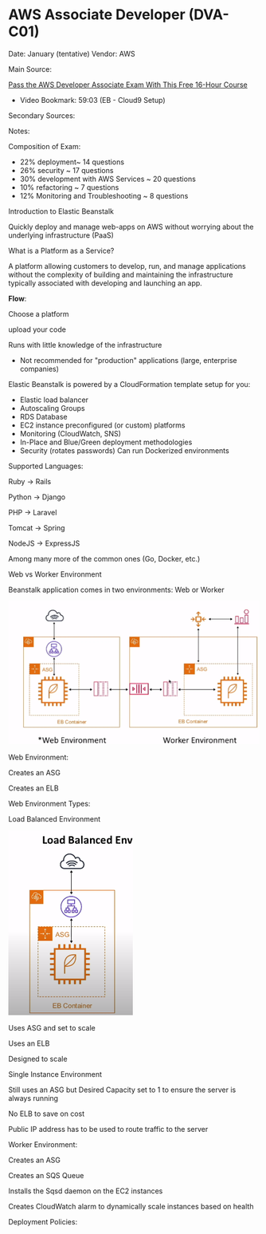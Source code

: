 # AWS Associate Developer (DVA-C01)

Date: January (tentative)
Vendor: AWS

Main Source:

[Pass the AWS Developer Associate Exam With This Free 16-Hour Course](https://www.freecodecamp.org/news/pass-the-aws-developer-associate-exam-with-this-free-16-hour-course/)

- Video Bookmark: 59:03 (EB - Cloud9 Setup)

Secondary Sources:

[](https://d1.awsstatic.com/whitepapers/architecture/AWS_Well-Architected_Framework.pdf)

[](https://d1.awsstatic.com/whitepapers/DevOps/practicing-continuous-integration-continuous-delivery-on-AWS.pdf)

[](https://d1.awsstatic.com/whitepapers/microservices-on-aws.pdf)

[](https://d1.awsstatic.com/whitepapers/serverless-architectures-with-aws-lambda.pdf)

[](https://d1.awsstatic.com/whitepapers/optimizing-enterprise-economics-serverless-architectures.pdf)

[](https://d1.awsstatic.com/whitepapers/DevOps/running-containerized-microservices-on-aws.pdf)

[](https://d1.awsstatic.com/whitepapers/AWS_Blue_Green_Deployments.pdf)

Notes:

Composition of Exam:

- 22% deployment~ 14 questions
- 26% security ~ 17 questions
- 30% development with AWS Services ~ 20 questions
- 10% refactoring ~ 7 questions
- 12% Monitoring and Troubleshooting ~ 8 questions

Introduction to Elastic Beanstalk

Quickly deploy and manage web-apps on AWS without worrying about the underlying infrastructure (PaaS) 

What is a Platform as a Service?

A platform allowing customers to develop, run, and manage applications without the complexity of building and maintaining the infrastructure typically associated with developing and launching an app.

**Flow**:

Choose a platform

upload your code

Runs with little knowledge of the infrastructure

- Not recommended for "production" applications (large, enterprise companies)

Elastic Beanstalk is powered by a CloudFormation template setup for you:

- Elastic load balancer
- Autoscaling Groups
- RDS Database
- EC2 instance preconfigured (or custom) platforms
- Monitoring (CloudWatch, SNS)
- In-Place and Blue/Green deployment methodologies
- Security (rotates passwords)
Can run Dockerized environments

Supported Languages:

Ruby → Rails

Python → Django

PHP → Laravel

Tomcat → Spring

NodeJS → ExpressJS

Among many more of the common ones (Go, Docker, etc.)

Web vs Worker Environment

Beanstalk application comes in two environments: Web or Worker

![AWS%20Associate%20Developer%20(DVA-C01)%207cf726569eff442b9068f50cc411381c/Untitled.png](AWS%20Associate%20Developer%20(DVA-C01)%207cf726569eff442b9068f50cc411381c/Untitled.png)

Web Environment:

Creates an ASG

Creates an ELB

Web Environment Types:

Load Balanced Environment

![AWS%20Associate%20Developer%20(DVA-C01)%207cf726569eff442b9068f50cc411381c/Untitled%201.png](AWS%20Associate%20Developer%20(DVA-C01)%207cf726569eff442b9068f50cc411381c/Untitled%201.png)

Uses ASG and set to scale

Uses an ELB

Designed to scale

Single Instance Environment

Still uses an ASG but Desired Capacity set to 1 to ensure the server is always running

No ELB to save on cost

Public IP address has to be used to route traffic to the server

Worker Environment:

Creates an ASG

Creates an SQS Queue

Installs the Sqsd daemon on the EC2 instances

Creates CloudWatch alarm to dynamically scale instances based on health

Deployment Policies:
